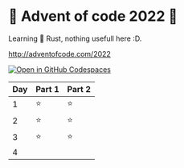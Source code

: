 # 🎄 Advent of code 2022 🎄

Learning 🦀 Rust, nothing usefull here :D.

http://adventofcode.com/2022

[![Open in GitHub Codespaces](https://github.com/codespaces/badge.svg)](https://github.com/codespaces/new?hide_repo_select=true&ref=main&repo=573026937)


| Day | Part 1 | Part 2 |
|---|---|---|
| 1 | ⭐  |  ⭐ |
| 2 | ⭐  |  ⭐ |
| 3 | ⭐  |  ⭐ |
| 4 |   |   |

